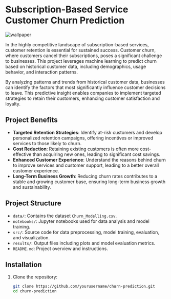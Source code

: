 # Subscription-Based Service Customer Churn Prediction
![wallpaper](https://github.com/Rahulbhutna72400/Customer_Churn_Prediction/assets/114943689/ab7d361a-fd16-495c-8481-1bf442124e33)

In the highly competitive landscape of subscription-based services, customer retention is essential for sustained success. Customer churn, where customers cancel their subscriptions, poses a significant challenge to businesses. This project leverages machine learning to predict churn based on historical customer data, including demographics, usage behavior, and interaction patterns.

By analyzing patterns and trends from historical customer data, businesses can identify the factors that most significantly influence customer decisions to leave. This predictive insight enables companies to implement targeted strategies to retain their customers, enhancing customer satisfaction and loyalty.

## Project Benefits
- **Targeted Retention Strategies**: Identify at-risk customers and develop personalized retention campaigns, offering incentives or improved services to those likely to churn.
- **Cost Reduction**: Retaining existing customers is often more cost-effective than acquiring new ones, leading to significant cost savings.
- **Enhanced Customer Experience**: Understand the reasons behind churn to improve services and customer support, leading to a better overall customer experience.
- **Long-Term Business Growth**: Reducing churn rates contributes to a stable and growing customer base, ensuring long-term business growth and sustainability.

## Project Structure
- `data/`: Contains the dataset `Churn_Modelling.csv`.
- `notebooks/`: Jupyter notebooks used for data analysis and model training.
- `src/`: Source code for data preprocessing, model training, evaluation, and visualization.
- `results/`: Output files including plots and model evaluation metrics.
- `README.md`: Project overview and instructions.

## Installation
1. Clone the repository:
   ```bash
   git clone https://github.com/yourusername/churn-prediction.git
   cd churn-prediction

   
